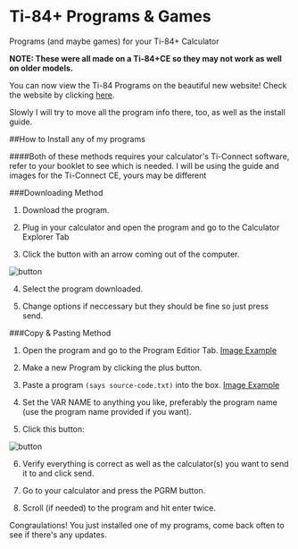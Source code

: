 # Ti-84+ Programs & Games
Programs (and maybe games) for your Ti-84+ Calculator

**NOTE: These were all made on a Ti-84+CE so they may not work as well on older models.**

You can now view the Ti-84 Programs on the beautiful new website! Check the website by clicking [here](http://ti84.chewcraft.me).

Slowly I will try to move all the program info there, too, as well as the install guide.

##How to Install any of my programs

####Both of these methods requires your calculator's Ti-Connect software, refer to your booklet to see which is needed. I will be using the guide and images for the Ti-Connect CE, yours may be different

###Downloading Method

1) Download the program.

2) Plug in your calculator and open the program and go to the Calculator Explorer Tab

3) Click the button with an arrow coming out of the computer.

![button](https://t.gyazo.com/teams/chew/47d53a29cf98e5d77fcacb162654f7bb.png)

4) Select the program downloaded.

5) Change options if neccessary but they should be fine so just press send.

###Copy & Pasting Method

1) Open the program and go to the Program Editior Tab. [Image Example](https://t.gyazo.com/teams/chew/0da2864f17bbe826fc47502012a6f101.png)

2) Make a new Program by clicking the plus button.

3) Paste a program `(says source-code.txt)` into the box. [Image Example](https://t.gyazo.com/teams/chew/bb4b0008abcc8ccedd606e31cb20e4f3.png)

4) Set the VAR NAME to anything you like, preferably the program name (use the program name provided if you want).

5) Click this button: 

![button](https://t.gyazo.com/teams/chew/74f7033a3674f5b8116dfd5b0eeef4b3.png)

6) Verify everything is correct as well as the calculator(s) you want to send it to and click send. 

7) Go to your calculator and press the PGRM button.

8) Scroll (if needed) to the program and hit enter twice.

Congraulations! You just installed one of my programs, come back often to see if there's any updates.
